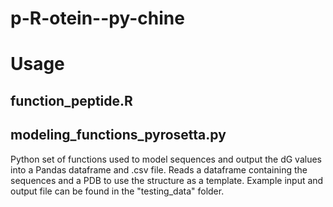 # p-R-otein--py-chine

# Usage

## function_peptide.R 

## modeling_functions_pyrosetta.py

Python set of functions used to model sequences and output the dG values into a Pandas dataframe and .csv file. 
Reads a dataframe containing the sequences and a PDB to use the structure as a template. Example input and output file can be found in the "testing_data" folder.
